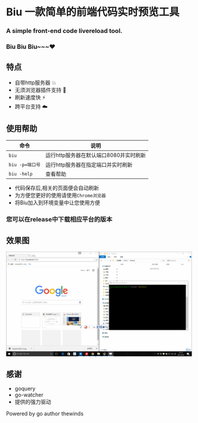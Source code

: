 # Biu 一款简单的前端代码实时预览工具
### A simple front-end code livereload tool.
### Biu Biu Biu~~~:heart:
## 特点
- 自带http服务器 :collision:
- 无须浏览器插件支持 :rocket:
- 刷新速度快 :zap:
- 跨平台支持 :cloud:
## 使用帮助 
| 命令 | 说明 |
| ---- | ---- |
| `biu` | 		运行http服务器在默认端口8080并实时刷新 |
| `biu -p=端口号`|	运行http服务器在指定端口并实时刷新 |
| `biu -help` |	查看帮助 |

 - 代码保存后,相关的页面便会自动刷新
 - 为方便您更好的使用请使用`Chrome浏览器`
 - 将Biu加入到环境变量中让您使用方便
### 您可以在release中下载相应平台的版本



## 效果图
![](biu.gif)


## 感谢
- goquery 
- go-watcher
- 提供的强力驱动

Powered by go author thewinds
